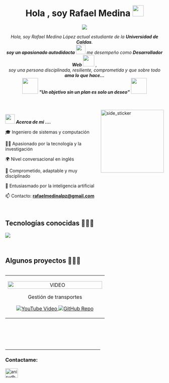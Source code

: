 <h1 align="center"><b>Hola , soy Rafael Medina </b><img src="https://media.giphy.com/media/hvRJCLFzcasrR4ia7z/giphy.gif" width="35"></h1>
<!--  -->
<p align="center">
  <a href="https://github.com/DenverCoder1/readme-typing-svg"><img src="https://readme-typing-svg.herokuapp.com?font=Time+New+Roman&color=cyan&size=25&center=true&vCenter=true&width=600&height=100&lines=Ingeniero+de+sistemas;Back-End+Developer;Universidad+de+Caldas+☀️;Apasionado+por+aprender;Echa+un+vistazo+mi+perfil..:D"></a>
</p>

<p align="center">
  <em>
    Hola, soy Rafael Medina López actual estudiante de la <b>Universidad de Caldas</b>. <br>
    <b>soy un apasionado autodidacta</b> <img src="https://github.com/TheDudeThatCode/TheDudeThatCode/blob/master/Assets/Developer.gif" width="30px"> me desempeño como  <b>Desarrollador Web</b>&nbsp;<img src="https://github.com/TheDudeThatCode/TheDudeThatCode/blob/master/Assets/Designer.gif" width="36px">&nbsp,<br> soy una persona disciplinada, resiliente, comprometida y que sobre todo <b>ama lo que hace...</b>
  </em> 
  <br>
  <img src="https://media.giphy.com/media/gH3LO09IOiZIqePwv9/giphy.gif" width="50" /> <b><i align="center">"Un objetivo sin un plan es solo un deseo”</i></b> <img src="https://media.giphy.com/media/qjqUcgIyRjsl2/giphy.gif" width="50" />
</p>

<br><br>
<img align="right" width=200px height=200px alt="side_sticker" src="https://media.giphy.com/media/TEnXkcsHrP4YedChhA/giphy.gif" />

<img src="https://media.giphy.com/media/iY8CRBdQXODJSCERIr/giphy.gif" width="30px">&nbsp;***Acerca de mi ....***




<!--Intro start-->

<p align="left">
🎓 Ingeniero de sistemas y computación

👨‍💻 Apasionado por la tecnología y la investigación

🌍 Nivel conversacional en inglés

🚀 Comprometido, adaptable y muy disciplinado 

🤖 Entusiasmado por la inteligencia artificial

📫 Contacto: **rafaelmedinalpz@gmail.com**
<!--Intro end-->
  </p>
<br>

<h2 >Tecnologías conocidas 👨🏻‍💻</h2>
<!--tech stack icons-->
<p align="left">
  <a href="https://skillicons.dev">
    <img src="https://skillicons.dev/icons?i=java,py,django,css,html,js,react,angular,tailwind,nodejs,mysql,mongodb,git,github,postman,vscode,npm,idea,pycharm,bash,powershell, ps&perline=12" />
  </a>
</p>
<br>
<!-------------------------->
<div id="proyectos">
<h2 >Algunos proyectos 👨🏻‍💻</h2>

<table align="left">
<tr border="none">
  <td width="300px" align="center">
    <p align="center">
      <img align="center" width="100%" src="https://www.mexcaltruckline.com/wp-content/uploads/2024/02/extra-charges-involved-in-otr-logistics-fees-2.jpg" alt="VIDEO" />
    </p>
    <p margin-top="10">Gestión de transportes</p>
    <p align="center">
      <a href="https://www.youtube.com/watch?v=MBlhsF_Yntc&t=2s&ab_channel=Rafamedina" target="_blank" rel="noopener noreferrer">
        <img align="center" src="https://img.shields.io/badge/YouTube-FF0000?style=for-the-badge&logo=youtube&logoColor=white" alt="YouTube Video" />
      </a>
      <a href="https://github.com/Mandara2/front-end-transporte.git" target="_blank" rel="noopener noreferrer">
        <img align="center" src="https://img.shields.io/badge/GitHub-100000?style=for-the-badge&logo=github&logoColor=white" alt="GitHub Repo" />
      </a>
    </p>      
  </td>  
</tr>
</table>


  </div>
<br>
<br><br>
<br>
<br><br><br><br><br><br><br><br><br><br>
<hr width="60%" >
<h3 align="left">Contactame:</h3>
<p align="left">
<a href="www.linkedin.com/in/rafaelmedinalopez" target="blank"><img align="center" src="https://raw.githubusercontent.com/rahuldkjain/github-profile-readme-generator/master/src/images/icons/Social/linked-in-alt.svg" alt="anirudh-rai-072732220" height="30" width="40" /></a>
</p>
<br>

